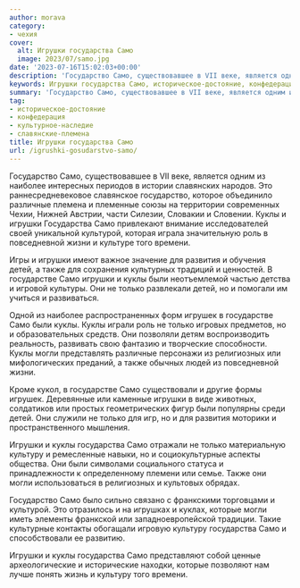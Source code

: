 ```yaml
---
author: morava
category:
- чехия
cover:
  alt: Игрушки государства Само
  image: 2023/07/samo.jpg
date: '2023-07-16T15:02:03+00:00'
description: 'Государство Само, существовавшее в VII веке, является одним из наиболее интересных периодов в истории славянских народов. Это раннесредневековое...'
keywords: Игрушки государства Само, историческое-достояние, конфедерация, культурное-наследие, славянские-племена, само, куклы, игрушки, государства, только, государство, детей, также, государстве, могли, культуру, наиболее, это, различные, культурой
summary: 'Государство Само, существовавшее в VII веке, является одним из наиболее интересных периодов в истории славянских народов. Это раннесредневековое...'
tag:
- историческое-достояние
- конфедерация
- культурное-наследие
- славянские-племена
title: Игрушки государства Само
url: /igrushki-gosudarstvo-samo/
---
```


Государство Само, существовавшее в VII веке, является одним из наиболее интересных периодов в истории славянских народов. Это раннесредневековое славянское государство, которое объединило различные племена и племенные союзы на территории современных Чехии, Нижней Австрии, части Силезии, Словакии и Словении. Куклы и игрушки Государства Само привлекают внимание исследователей своей уникальной культурой, которая играла значительную роль в повседневной жизни и культуре того времени.

Игры и игрушки имеют важное значение для развития и обучения детей, а также для сохранения культурных традиций и ценностей. В государстве Само игрушки и куклы были неотъемлемой частью детства и игровой культуры. Они не только развлекали детей, но и помогали им учиться и развиваться.

Одной из наиболее распространенных форм игрушек в государстве Само были куклы. Куклы играли роль не только игровых предметов, но и образовательных средств. Они позволяли детям воспроизводить реальность, развивать свою фантазию и творческие способности. Куклы могли представлять различные персонажи из религиозных или мифологических преданий, а также обычных людей из повседневной жизни.

Кроме кукол, в государстве Само существовали и другие формы игрушек. Деревянные или каменные игрушки в виде животных, солдатиков или простых геометрических фигур были популярны среди детей. Они служили не только для игр, но и для развития моторики и пространственного мышления.

Игрушки и куклы государства Само отражали не только материальную культуру и ремесленные навыки, но и социокультурные аспекты общества. Они были символами социального статуса и принадлежности к определенному племени или семье. Также они могли использоваться в религиозных и культовых обрядах.

Государство Само было сильно связано с франкскими торговцами и культурой. Это отразилось и на игрушках и куклах, которые могли иметь элементы франкской или западноевропейской традиции. Такие культурные контакты обогащали игровую культуру государства Само и способствовали ее развитию.

Игрушки и куклы государства Само представляют собой ценные археологические и исторические находки, которые позволяют нам лучше понять жизнь и культуру того времени.